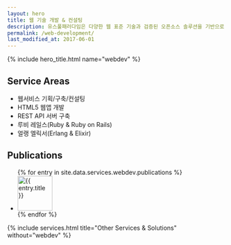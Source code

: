 ```yaml
---
layout: hero
title: 웹 기술 개발 & 컨설팅
description: 유스풀패러다임은 다양한 웹 표준 기술과 검증된 오픈소스 솔루션을 기반으로 웹서비스와 솔루션을 만들고 운영합니다.
permalink: /web-development/
last_modified_at: 2017-06-01
---
```


{% include hero_title.html name="webdev" %}

<div class="page-header">
  <h2>Service Areas</h2>
</div>

* 웹서비스 기획/구축/컨설팅
* HTML5 웹앱 개발
* REST API 서버 구축
* 루비 레일스(Ruby & Ruby on Rails)
* 얼랭 엘릭서(Erlang & Elixir)
<!-- * IT Infra(서버/클라우드 호스팅 운영) -->

<div class="page-header">
  <h2>Publications</h2>
</div>

<ul id="webdev-publications" class="webdev publications items media-list">
{% for entry in site.data.services.webdev.publications %}
  <li class="item item--{{ forloop.index }}">
      <div class="media">
        <a class="pull-left cover" href="{{ entry.url }}">
          <img class="media-object" src="{{ entry.cover }}" alt="{{ entry.title }}" width="80">
        </a>
        <!-- <div class="media-body">
          <h5 class="media-heading title">{{ entry.title }}</h5>
          <p class="description">{{ entry.description }}</p>
        </div> -->
      </div><!--.media-->
  </li>
{% endfor %}
</ul>

{% include services.html title="Other Services & Solutions" without="webdev" %}

<!-- * [워드프레스 기반 안드로이드 앱 만들기](http://www.bloter.net/archives/181062) (블로터닷넷, 2014)
* [함수형 프로그래밍과 얼랭](http://www.moazine.com/article/detail.asp?articleid=265737) (마이크로소프트웨어, 2008)
* [레일스를 이용한 애자일 웹 개발 가이드](http://www.bizdeli.com/web2korea/) (웹2.0 코리아 2008) -->


<!-- <div class="page-header">
  <h2>Press Release</h2>
</div>

* [개발자들이 말하는 AWS 기반 ‘서버 없는 아키텍처’](https://aws.amazon.com/ko/blogs/korea/serverless-architecture-by-korean-developers/) (AWS 한국 블로그, 2016)
* [이번엔 ‘소셜 게시판’…트위터 기반 ‘톡팟’](http://www.bloter.net/archives/42158) (블로터닷넷, 2010)
* [즐거운 코칭과 재미있는 프로젝트, 그리고 자기 업그레이드](https://www.ibm.com/developerworks/community/blogs/9e635b49-09e9-4c23-8999-a4d461aeace2/entry/25) (IBM developerWorks, 2010) -->
